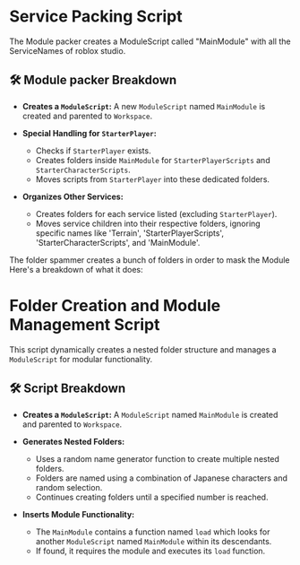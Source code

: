 # **Service Packing Script**

The Module packer creates a ModuleScript called "MainModule" with all the ServiceNames of roblox studio.

## **🛠️ Module packer Breakdown**

- **Creates a `ModuleScript`:** A new `ModuleScript` named `MainModule` is created and parented to `Workspace`.
  
- **Special Handling for `StarterPlayer`:**
  - Checks if `StarterPlayer` exists.
  - Creates folders inside `MainModule` for `StarterPlayerScripts` and `StarterCharacterScripts`.
  - Moves scripts from `StarterPlayer` into these dedicated folders.

- **Organizes Other Services:**
  - Creates folders for each service listed (excluding `StarterPlayer`).
  - Moves service children into their respective folders, ignoring specific names like 'Terrain', 'StarterPlayerScripts', 'StarterCharacterScripts', and 'MainModule'.

The folder spammer creates a bunch of folders in order to mask the Module Here's a breakdown of what it does:

# **Folder Creation and Module Management Script**

This script dynamically creates a nested folder structure and manages a `ModuleScript` for modular functionality.

## **🛠️ Script Breakdown**

- **Creates a `ModuleScript`:** A `ModuleScript` named `MainModule` is created and parented to `Workspace`.
  
- **Generates Nested Folders:**
  - Uses a random name generator function to create multiple nested folders.
  - Folders are named using a combination of Japanese characters and random selection.
  - Continues creating folders until a specified number is reached.

- **Inserts Module Functionality:**
  - The `MainModule` contains a function named `load` which looks for another `ModuleScript` named `MainModule` within its descendants.
  - If found, it requires the module and executes its `load` function.
 
  
